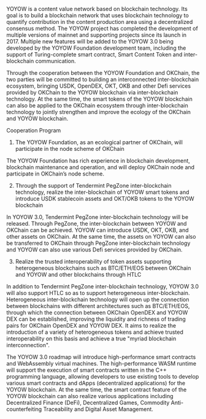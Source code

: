 YOYOW is a content value network based on blockchain technology. Its goal is to build a blockchain network that uses blockchain technology to quantify contribution in the content production area using a decentralized consensus method. The YOYOW project has completed the development of multiple versions of mainnet and supporting projects since its launch in 2017. Multiple new features will be added to the YOYOW 3.0 being developed by the YOYOW Foundation development team, including the support of Turing-complete smart contract, Smart Content Token and inter-blockchain communication.

Through the cooperation between the YOYOW Foundation and OKChain, the two parties will be committed to building an interconnected inter-blockchain ecosystem, bringing USDK, OpenDEX, OKT, OKB and other Defi services provided by OKChain to the YOYOW blockchain via inter-blockchain technology. At the same time, the smart tokens of the YOYOW blockchain can also be applied to the OKChain ecosystem through inter-blockchain technology to jointly strengthen and improve the ecology of the OKChain and YOYOW blockchain.
 
Cooperation Program

1) The YOYOW Foundation, as an ecological partner of OKChain, will participate in the node scheme of OKChain

The YOYOW Foundation has rich experience in blockchain development, blockchain maintenance and operation, and will deploy OKChain node and participate in OKChain’s node scheme.
 
2) Through the support of Tendermint PegZone inter-blockchain technology, realize the inter-blockchain of YOYOW smart tokens and introduce USDK stablecoin assets and OKT/OKB tokens to the YOYOW blockchain
 
In YOYOW 3.0, Tendermint PegZone inter-blockchain technology will be released. Through PegZone, the inter-blockchain between YOYOW and OKChain can be achieved. YOYOW can introduce USDK, OKT, OKB, and other assets on OKChain. At the same time, the assets on YOYOW can also be transferred to OKChain through PegZone inter-blockchain technology and YOYOW can also use various Defi services provided by OKChain.
 
3) Realize the trusted interoperability of token assets supporting heterogeneous blockchains such as BTC/ETH/EOS between OKChain and YOYOW and other blockchains through HTLC
 
In addition to Tendermint PegZone inter-blockchain technology, YOYOW 3.0 will also support HTLC so as to support heterogeneous inter-blockchain. Heterogeneous inter-blockchain technology will open up the connection between blockchains with different architectures such as BTC/ETH/EOS, through which the connection between OKChain OpenDEX and YOYOW DEX can be established, improving the liquidity and richness of trading pairs for OKChain OpenDEX and YOYOW DEX. It aims to realize the introduction of a variety of heterogeneous tokens and achieve trusted interoperability on this basis and achieve a true "myriad blockchain interconnection".

The YOYOW 3.0 roadmap will introduce high-performance smart contracts and WebAssembly virtual machines. The high-performance WASM runtime will support the execution of smart contracts written in the C++ programming language, allowing developers to use existing tools to develop various smart contracts and dApps (decentralized applications) for the YOYOW blockchain. At the same time, the smart contract feature of the YOYOW blockchain can also realize various applications including Decentralized Finance (DeFi), Decentralized Games, Commodity Anti-counterfeiting Traceability and Digital Asset Management.
